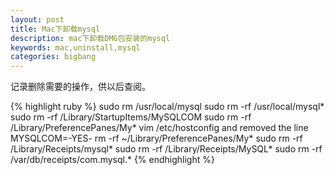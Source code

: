```yaml
---
layout: post
title: Mac下卸载mysql
description: mac下卸载DMG包安装的mysql
keywords: mac,uninstall,mysql
categories: bigbang
---
```


记录删除需要的操作，供以后查阅。

{% highlight ruby %}
sudo rm /usr/local/mysql
sudo rm -rf /usr/local/mysql*
sudo rm -rf /Library/StartupItems/MySQLCOM
sudo rm -rf /Library/PreferencePanes/My*
vim /etc/hostconfig and removed the line MYSQLCOM=-YES-
rm -rf ~/Library/PreferencePanes/My*
sudo rm -rf /Library/Receipts/mysql*
sudo rm -rf /Library/Receipts/MySQL*
sudo rm -rf /var/db/receipts/com.mysql.*
{% endhighlight %}